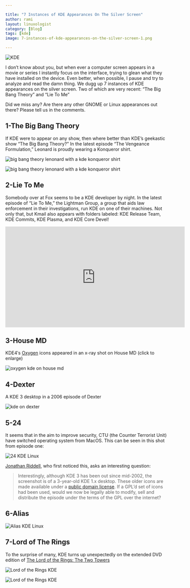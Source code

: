 ```yaml
---

title: "7 Instances of KDE Appearances On The Silver Screen"
author: rami
layout: linuxologist 
category: [Blog]
tags: [kde]
image: 7-instances-of-kde-appearances-on-the-silver-screen-1.png

---
```


![KDE](/assets/images/content/blog/7-instances-of-kde-appearances-on-the-silver-screen-1.png)

I don’t know about you, but when ever a computer screen appears in a movie or series I instantly focus on the interface, trying to glean what they have installed on the device. Even better, when possible, I pause and try to analyze and read the damn thing. We dugg up 7 instances of KDE appearances on the silver screen. Two of which are very recent: “The Big Bang Theory” and “Lie To Me”

Did we miss any? Are there any other GNOME or Linux appearances out there? Please tell us in the comments.

## 1-The Big Bang Theory

If KDE were to appear on any show, then where better than KDE’s geekastic show “The Big Bang Theory?” In the latest episode “The Vengeance Formulation,” Leonard is proudly wearing a Konqueror shirt.

![big bang theory lenonard with a kde konqueror shirt](/assets/images/content/blog/the-big-bang-theory-leonard-kde-linux-konqueror-1.png)

![big bang theory lenonard with a kde konqueror shirt](/assets/images/content/blog/the-big-bang-theory-leonard-kde-linux-konqueror-2.png)

## 2-Lie To Me

Somebody over at Fox seems to be a KDE developer by night. In the latest episode of “Lie To Me,” the Lightman Group, a group that aids law enforcement in their investigations, run KDE on one of their machines. Not only that, but Kmail also appears with folders labeled: KDE Release Team, KDE Commits, KDE Plasma, and KDE Core Devel!

<iframe width="560" height="315" src="https://www.youtube-nocookie.com/embed/AcRH61T2tOQ?rel=0" frameborder="0" allow="autoplay; encrypted-media" allowfullscreen></iframe>

## 3-House MD

KDE4′s [Oxygen](http://en.wikipedia.org/wiki/Oxygen_Project) icons appeared in an x-ray shot on House MD (click to enlarge)

![oxygen kde on house md](/assets/images/content/blog/oxygen-kde-house-md.jpg)

## 4-Dexter

A KDE 3 desktop in a 2006 episode of Dexter

![kde on dexter](/assets/images/content/blog/kde-linux-dexter.png)

## 5-24

It seems that in the aim to improve security, CTU (the Counter Terrorist Unit) have switched operating system from MacOS. This can be seen in this shot from episode one:

![24 KDE Linux](/assets/images/content/blog/24-kde-linux.jpg)

[Jonathan Riddell](http://jriddell.org/24-kde.html), who first noticed this, asks an interesting question:

> Interestingly, although KDE 3 has been out since mid-2002, the screenshot is of a 3-year-old KDE 1.x desktop. These older icons are made available under a <a href="http://artist.kde.org/new/license.html">public domain license</a>. If a GPL’d set of icons had been used, would we now be legally able to modify, sell and distribute the episode under the terms of the GPL over the internet?

## 6-Alias

![Alias KDE Linux](/assets/images/content/blog/alias-kde-linux.png)

## 7-Lord of The Rings

To the surprise of many, KDE turns up unexpectedly on the extended DVD edition of [The Lord of the Rings: The Two Towers](http://www.imdb.com/title/tt0167261/)

![Lord of the Rings KDE](/assets/images/content/blog/kde-gollum-linux-lord-of-the-rings-1.png)

![Lord of the Rings KDE](/assets/images/content/blog/kde-gollum-linux-lord-of-the-rings-2.png)
